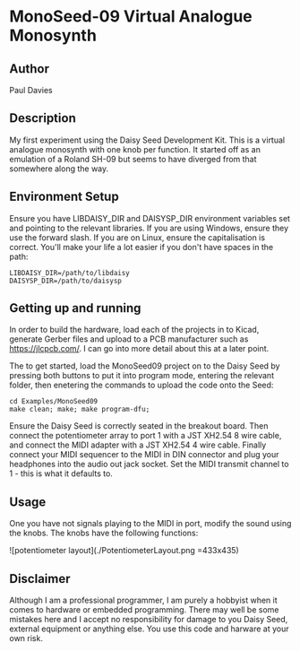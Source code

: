 # MonoSeed-09 Virtual Analogue Monosynth

## Author

Paul Davies

## Description

My first experiment using the Daisy Seed Development Kit. This is a virtual analogue monosynth with one knob per function. It started off as an emulation of a Roland SH-09 but seems to have diverged from that somewhere along the way.

## Environment Setup

Ensure you have LIBDAISY_DIR and DAISYSP_DIR environment variables set and pointing to the relevant libraries. If you are using Windows, ensure they use the forward slash. If you are on Linux, ensure the capitalisation is correct. You'll make your life a lot easier if you don't have spaces in the path:

```
LIBDAISY_DIR=/path/to/libdaisy
DAISYSP_DIR=/path/to/daisysp
```

## Getting up and running

In order to build the hardware, load each of the projects in to Kicad, generate Gerber files and upload to a PCB manufacturer such as https://jlcpcb.com/. I can go into more detail about this at a later point.

The to get started, load the MonoSeed09 project on to the Daisy Seed by pressing both buttons to put it into program mode, entering the relevant folder, then enetering the commands to upload the code onto the Seed:

```
cd Examples/MonoSeed09
make clean; make; make program-dfu;
```

Ensure the Daisy Seed is correctly seated in the breakout board. Then connect the potentiometer array to port 1 with a JST XH2.54 8 wire cable, and connect the MIDI adapter with a JST XH2.54 4 wire cable. Finally connect your MIDI sequencer to the MIDI in DIN connector and plug your headphones into the audio out jack socket. Set the MIDI transmit channel to 1 - this is what it defaults to.

## Usage

One you have not signals playing to the MIDI in port, modify the sound using the knobs. The knobs have the following functions:

![potentiometer layout](./PotentiometerLayout.png =433x435)

## Disclaimer

Although I am a professional programmer, I am purely a hobbyist when it comes to hardware or embedded programming. There may well be some mistakes here and I accept no responsibility for damage to you Daisy Seed, external equipment or anything else. You use this code and harware at your own risk.

